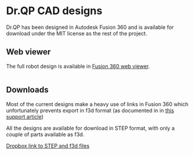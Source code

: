 # Dr.QP CAD designs

Dr.QP has been designed in Autodesk Fusion 360 and is available for download under the MIT license as the rest of the project.

## Web viewer

The full robot design is available in [Fusion 360 web viewer](https://a360.co/4hMiK1E).

```{image} https://github.com/user-attachments/assets/2f102f28-425b-4f2a-b235-58e136ed7659
```

## Downloads

Most of the current designs make a heavy use of links in Fusion 360 which unfortunately prevents export in f3d format (as documented in in [this support article](https://www.autodesk.com/support/technical/article/caas/sfdcarticles/sfdcarticles/Unable-to-export-Fusion-360-model-in-f3d-format-when-only-f3z-file-format-is-offered.html))

All the designs are available for download in STEP format, with only a couple of parts available as f3d.

[Dropbox link to STEP and f3d files](https://www.dropbox.com/scl/fo/d5v0pnapwve2p1q9sgs8a/ACkk5M84zHq0SJqJnRFCnf8?rlkey=brojwlgor16epb9n9mrmzisrf&dl=0)
